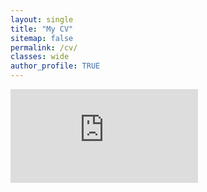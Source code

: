 ```yaml
---
layout: single
title: "My CV"
sitemap: false
permalink: /cv/
classes: wide
author_profile: TRUE
---
```


<embed src="https://sovayle.github.io/assets/resume/Resume_Amirul_Azim_September.pdf"/>





















